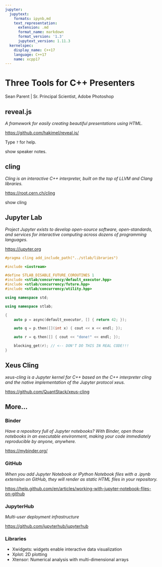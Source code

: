 ```yaml
---
jupyter:
  jupytext:
    formats: ipynb,md
    text_representation:
      extension: .md
      format_name: markdown
      format_version: '1.3'
      jupytext_version: 1.11.3
  kernelspec:
    display_name: C++17
    language: C++17
    name: xcpp17
---
```


<!-- #region slideshow={"slide_type": "slide"} -->
# Three Tools for C++ Presenters
<!-- #endregion -->

<!-- #region slideshow={"slide_type": "fragment"} -->
Sean Parent | Sr. Principal Scientist, Adobe Photoshop
<!-- #endregion -->

<!-- #region slideshow={"slide_type": "slide"} -->
## reveal.js

_A framework for easily creating beautiful presentations using HTML._

https://github.com/hakimel/reveal.js/
<!-- #endregion -->

<!-- #region slideshow={"slide_type": "fragment"} -->
Type `?` for help.
<!-- #endregion -->

<!-- #region slideshow={"slide_type": "notes"} -->
show speaker notes.
<!-- #endregion -->

<!-- #region slideshow={"slide_type": "slide"} -->
## cling

_Cling is an interactive C++ interpreter, built on the top of LLVM and Clang libraries._

https://root.cern.ch/cling
<!-- #endregion -->

<!-- #region slideshow={"slide_type": "notes"} -->
show cling
<!-- #endregion -->

<!-- #region slideshow={"slide_type": "slide"} -->
## Jupyter Lab

_Project Jupyter exists to develop open-source software, open-standards, and services for interactive computing across dozens of programming languages._

https://jupyter.org
<!-- #endregion -->

```c++ slideshow={"slide_type": "skip"}
#pragma cling add_include_path("../stlab/libraries")
```

```c++ slideshow={"slide_type": "skip"}
#include <iostream>

#define STLAB_DISABLE_FUTURE_COROUTINES 1
#include <stlab/concurrency/default_executor.hpp>
#include <stlab/concurrency/future.hpp>
#include <stlab/concurrency/utility.hpp>
```

```c++ slideshow={"slide_type": "skip"}
using namespace std;
```

```c++ slideshow={"slide_type": "skip"}
using namespace stlab;
```

```c++ slideshow={"slide_type": "slide"}
{
    auto p = async(default_executor, [] { return 42; });

    auto q = p.then([](int x) { cout << x << endl; });

    auto r = q.then([] { cout << "done!" << endl; });

    blocking_get(r); // <-- DON'T DO THIS IN REAL CODE!!!
}
```

<!-- #region slideshow={"slide_type": "slide"} -->
## Xeus Cling

_xeus-cling is a Jupyter kernel for C++ based on the C++ interpreter cling and the native implementation of the Jupyter protocol xeus._

https://github.com/QuantStack/xeus-cling
<!-- #endregion -->

<!-- #region slideshow={"slide_type": "slide"} -->
## More...

### Binder

_Have a repository full of Jupyter notebooks? With Binder, open those notebooks in an executable environment, making your code immediately reproducible by anyone, anywhere._

https://mybinder.org/

### GitHub

_When you add Jupyter Notebook or IPython Notebook files with a .ipynb extension on GitHub, they will render as static HTML files in your repository._

https://help.github.com/en/articles/working-with-jupyter-notebook-files-on-github
<!-- #endregion -->

<!-- #region slideshow={"slide_type": "slide"} -->
### JupyterHub

_Multi-user deployment infrastructure_

https://github.com/jupyterhub/jupyterhub

### Libraries

- Xwidgets: widgets enable interactive data visualization
- Xplot: 2D plotting
- Xtensor: Numerical analysis with multi-dimensional arrays
<!-- #endregion -->
